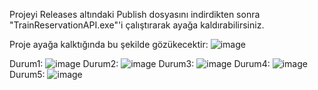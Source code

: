 Projeyi Releases altındaki Publish dosyasını indirdikten sonra "TrainReservationAPI.exe"'i çalıştırarak ayağa kaldırabilirsiniz.

Proje ayağa kalktığında bu şekilde gözükecektir:
![image](https://user-images.githubusercontent.com/73847397/153709243-594adc23-9605-4b47-b899-676670341773.png)

Durum1:
![image](https://user-images.githubusercontent.com/73847397/153709328-c7ffcd12-7fe1-4d43-bc6b-04ddd86e04dc.png)
Durum2:
![image](https://user-images.githubusercontent.com/73847397/153709339-78bb5b2a-4edf-4577-8a26-ddc08afe5a75.png)
Durum3:
![image](https://user-images.githubusercontent.com/73847397/153709333-6273fe96-f2a5-4a18-85f6-d67071e793e2.png)
Durum4:
![image](https://user-images.githubusercontent.com/73847397/153709362-9febe178-0eaf-4100-b957-489b9278ee9c.png)
Durum5:
![image](https://user-images.githubusercontent.com/73847397/153709383-66799233-6436-434e-a2e4-8ba91023ab76.png)
